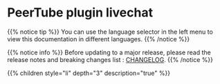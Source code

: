 # PeerTube plugin livechat

{{% notice tip %}} You can use the language selector in the left menu to
view this documentation in different languages.  {{% /notice %}}

{{% notice info %}} Before updating to a major release, please read the
release notes and breaking changes list :
[CHANGELOG](https://github.com/JohnXLivingston/peertube-plugin-livechat/blob/main/CHANGELOG.md).
{{% /notice %}}

{{% children style="li" depth="3" description="true" %}}

